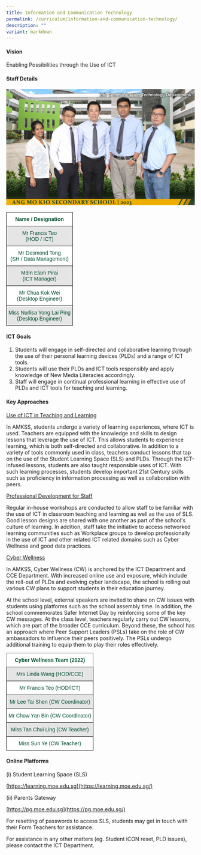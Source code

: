 ```yaml
---
title: Information and Communication Technology
permalink: /curriculum/information-and-communication-technology/
description: ""
variant: markdown
---
```

#### Vision

Enabling Possibilities through the Use of ICT

#### Staff Details

![ICT department](/images/2023%20Department%20photos/info%20communication%20technology%20department%201.jpg)

<style type="text/css">
.tg  {border-collapse:collapse;border-spacing:0;}
.tg td{border-color:black;border-style:solid;border-width:1px;font-family:Arial, sans-serif;font-size:14px;
  overflow:hidden;padding:10px 5px;word-break:normal;}
.tg th{border-color:black;border-style:solid;border-width:1px;font-family:Arial, sans-serif;font-size:14px;
  font-weight:normal;overflow:hidden;padding:10px 5px;word-break:normal;}
.tg .tg-74pa{background-color:#FFF;color:#004D2E;font-weight:bold;text-align:center;vertical-align:middle}
.tg .tg-t70x{background-color:#E5E5E5;color:#004D2E;text-align:center;vertical-align:top}
.tg .tg-fi1r{background-color:#FFF;color:#004D2E;text-align:center;vertical-align:top}
</style>
<table class="tg">
<thead>
  <tr>
    <th class="tg-74pa"><span style="font-weight:700">Name / Designation</span></th>
  </tr>
</thead>
<tbody>
  <tr>
    <td class="tg-t70x"><span style="font-weight:400;color:#004D2E">Mr Francis Teo</span><br><span style="font-weight:400;color:#004D2E">(HOD / ICT)</span></td>
  </tr>
  <tr>
    <td class="tg-fi1r"><span style="font-weight:400;color:#004D2E">Mr Desmond Tong</span><br><span style="font-weight:400;color:#004D2E">(SH / Data Management)</span></td>
  </tr>
  <tr>
    <td class="tg-t70x"><span style="font-weight:400;color:#004D2E">Mdm Elam Pirai</span><br><span style="font-weight:400;color:#004D2E">(ICT Manager)</span></td>
  </tr>
  <tr>
    <td class="tg-fi1r"><span style="font-weight:400;color:#004D2E">Mr Chua Kok Wei</span><br><span style="font-weight:400;color:#004D2E">(Desktop Engineer)</span></td>
  </tr>
  <tr>
    <td class="tg-t70x"><span style="font-weight:400;color:#004D2E">Miss Nurlisa Yong Lai Ping</span><br><span style="font-weight:400;color:#004D2E">(Desktop Engineer)</span></td>
  </tr>
  
</tbody>
</table>

#### ICT Goals

1.  Students will engage in self-directed and collaborative learning through the use of their personal learning devices (PLDs) and a range of ICT tools.
2.  Students will use their PLDs and ICT tools responsibly and apply knowledge of New Media Literacies accordingly.
3.  Staff will engage in continual professional learning in effective use of PLDs and ICT tools for teaching and learning.

#### Key Approaches

<p><u>Use of ICT in Teaching and Learning</u></p>

In AMKSS, students undergo a variety of learning experiences, where ICT is used. Teachers are equipped with the knowledge and skills to design lessons that leverage the use of ICT. This allows students to experience learning, which is both self-directed and collaborative. In addition to a variety of tools commonly used in class, teachers conduct lessons that tap on the use of the Student Learning Space (SLS) and PLDs. Through the ICT-infused lessons, students are also taught responsible uses of ICT. With such learning processes, students develop important 21st Century skills such as proficiency in information processing as well as collaboration with peers.


<p><u>Professional Development for Staff</u></p>

Regular in-house workshops are conducted to allow staff to be familiar with the use of ICT in classroom teaching and learning as well as the use of SLS. Good lesson designs are shared with one another as part of the school's culture of learning. In addition, staff take the initiative to access networked learning communities such as Workplace groups to develop professionally in the use of ICT and other related ICT related domains such as Cyber Wellness and good data practices.

  
<p><u>Cyber Wellness</u></p>

In AMKSS, Cyber Wellness (CW) is anchored by the ICT Department and CCE Department. With increased online use and exposure, which include the roll-out of PLDs and evolving cyber landscape, the school is rolling out various CW plans to support students in their education journey.

  

At the school level, external speakers are invited to share on CW issues with students using platforms such as the school assembly time. In addition, the school commemorates Safer Internet Day by reinforcing some of the key CW messages. At the class level, teachers regularly carry out CW lessons, which are part of the broader CCE curriculum. Beyond these, the school has an approach where Peer Support Leaders (PSLs) take on the role of CW ambassadors to influence their peers positively. The PSLs undergo additional training to equip them to play their roles effectively.

<style type="text/css">
.tg  {border-collapse:collapse;border-spacing:0;}
.tg td{border-color:black;border-style:solid;border-width:1px;font-family:Arial, sans-serif;font-size:14px;
  overflow:hidden;padding:10px 5px;word-break:normal;}
.tg th{border-color:black;border-style:solid;border-width:1px;font-family:Arial, sans-serif;font-size:14px;
  font-weight:normal;overflow:hidden;padding:10px 5px;word-break:normal;}
.tg .tg-mwbt{background-color:#FFF;border-color:inherit;color:#004D2E;font-weight:bold;text-align:center;vertical-align:middle}
.tg .tg-bapb{background-color:#E5E5E5;color:#004D2E;text-align:center;vertical-align:middle}
.tg .tg-wpup{background-color:#FFF;color:#004D2E;text-align:center;vertical-align:middle}
</style>
<table class="tg">
<thead>
  <tr>
    <th class="tg-mwbt"><span style="font-weight:700">Cyber Wellness Team (2022)</span></th>
  </tr>
</thead>
<tbody>
  <tr>
    <td class="tg-bapb">Mrs Linda Wang (HOD/CCE)</td>
  </tr>
  <tr>
    <td class="tg-wpup">Mr Francis Teo (HOD/ICT)</td>
  </tr>
  <tr>
    <td class="tg-bapb">Mr Lee Tai Shen (CW Coordinator)</td>
  </tr>
  <tr>
    <td class="tg-wpup">Mr Chow Yan Bin (CW Coordinator)</td>
  </tr>
  <tr>
    <td class="tg-bapb">Miss Tan Chui Ling (CW Teacher)</td>
  </tr>
  <tr>
    <td class="tg-wpup">Miss Sun Ye (CW Teacher)</td>
  </tr>
</tbody>
</table>

#### Online Platforms

(i) Student Learning Space (SLS)

[https://learning.moe.edu.sg](https://learning.moe.edu.sg/)

  

(ii) Parents Gateway

[https://pg.moe.edu.sg](https://pg.moe.edu.sg/)

  

For resetting of passwords to access SLS, students may get in touch with their Form Teachers for assistance.

For assistance in any other matters (eg. Student iCON reset, PLD issues), please contact the ICT Department.